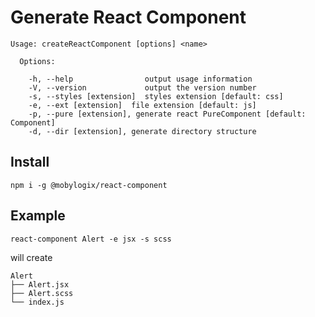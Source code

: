 # Generate React Component

```
Usage: createReactComponent [options] <name>

  Options:

    -h, --help                output usage information
    -V, --version             output the version number
    -s, --styles [extension]  styles extension [default: css]
    -e, --ext [extension]  file extension [default: js]
    -p, --pure [extension], generate react PureComponent [default: Component]
    -d, --dir [extension], generate directory structure

```

## Install

```
npm i -g @mobylogix/react-component
```

## Example

```
react-component Alert -e jsx -s scss
```

will create

```
Alert
├── Alert.jsx
├── Alert.scss
└── index.js
```
